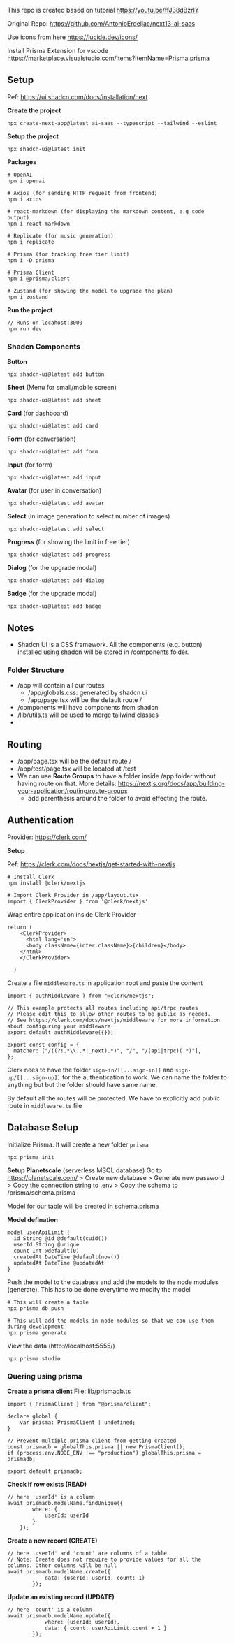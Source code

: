 This repo is created based on tutorial https://youtu.be/ffJ38dBzrlY

Original Repo:
https://github.com/AntonioErdeljac/next13-ai-saas

Use icons from here
https://lucide.dev/icons/

Install Prisma Extension for vscode
https://marketplace.visualstudio.com/items?itemName=Prisma.prisma


## Setup

Ref: https://ui.shadcn.com/docs/installation/next 

**Create the project**

```
npx create-next-app@latest ai-saas --typescript --tailwind --eslint 
```

**Setup the project**
```
npx shadcn-ui@latest init
```

**Packages**
```
# OpenAI
npm i openai

# Axios (for sending HTTP request from frontend)
npm i axios

# react-markdown (for displaying the markdown content, e.g code output) 
npm i react-markdown

# Replicate (for music generation)
npm i replicate

# Prisma (for tracking free tier limit)
npm i -D prisma

# Prisma Client
npm i @prisma/client

# Zustand (for showing the model to upgrade the plan)
npm i zustand
```

**Run the project**

```
// Runs on locahost:3000
npm run dev
```

### Shadcn Components

**Button**
```
npx shadcn-ui@latest add button
```

**Sheet** (Menu for small/mobile screen)
```
npx shadcn-ui@latest add sheet
```

**Card** (for dashboard)
```
npx shadcn-ui@latest add card
```

**Form** (for conversation)
```
npx shadcn-ui@latest add form
```

**Input** (for form)
```
npx shadcn-ui@latest add input
```

**Avatar** (for user in conversation)
```
npx shadcn-ui@latest add avatar
```

**Select** (In image generation to select number of images)
```
npx shadcn-ui@latest add select
```

**Progress** (for showing the limit in free tier)
```
npx shadcn-ui@latest add progress
```

**Dialog** (for the upgrade modal)
```
npx shadcn-ui@latest add dialog
```

**Badge** (for the upgrade modal)
```
npx shadcn-ui@latest add badge
```

## Notes

* Shadcn UI is a CSS framework. All the components (e.g. button) installed using shadcn will be stored in /components folder.


### Folder Structure
* /app will contain all our routes
    * /app/globals.css: generated by shadcn ui
    * /app/page.tsx will be the default route /
* /components will have components from shadcn
* /lib/utils.ts will be used to merge tailwind classes
* 

## Routing
* /app/page.tsx will be the default route /
* /app/test/page.tsx will be located at /test
* We can use **Route Groups** to have a folder inside /app folder without having route on that. More details: https://nextjs.org/docs/app/building-your-application/routing/route-groups
    * add parenthesis around the folder to avoid effecting the route.

## Authentication

Provider: https://clerk.com/

**Setup**

Ref: https://clerk.com/docs/nextjs/get-started-with-nextjs

```
# Install Clerk
npm install @clerk/nextjs

# Import Clerk Provider in /app/layout.tsx
import { ClerkProvider } from '@clerk/nextjs'

```

Wrap entire application inside Clerk Provider
```
return (
    <ClerkProvider>
      <html lang="en">
      <body className={inter.className}>{children}</body>
    </html>
    </ClerkProvider>
    
  )
```

Create a file `middleware.ts` in application root and paste the content
```
import { authMiddleware } from "@clerk/nextjs";

// This example protects all routes including api/trpc routes
// Please edit this to allow other routes to be public as needed.
// See https://clerk.com/docs/nextjs/middleware for more information about configuring your middleware
export default authMiddleware({});

export const config = {
  matcher: ["/((?!.*\\..*|_next).*)", "/", "/(api|trpc)(.*)"],
};

```

Clerk nees to have the folder `sign-in/[[...sign-in]]` and `sign-up/[[...sign-up]]` for the authentication to work. We can name the folder to anything but but the folder should have same name.

By default all the routes will be protected. We have to explicitly add public route in `middleware.ts` file


## Database Setup

Initialize Prisma. It will create a new folder `prisma`
```
npx prisma init
```

**Setup Planetscale** (serverless MSQL database)
Go to https://planetscale.com/ > Create new database > Generate new password > Copy the connection string to .env > Copy the schema to /prisma/schema.prisma

Model for our table will be created in schema.prisma

**Model defination**
```
model userApiLimit {
  id String @id @default(cuid())
  userId String @unique
  count Int @default(0)
  createdAt DateTime @default(now())
  updatedAt DateTime @updatedAt
}
```

Push the model to the database and add the models to the node modules (generate). This has to be done everytime we modify the model
```
# This will create a table
npx prisma db push

# This will add the models in node modules so that we can use them during development
npx prisma generate
```

View the data (http://localhost:5555/)
```
npx prisma studio
```

### Quering using prisma

**Create a prisma client**
File: lib/prismadb.ts
```
import { PrismaClient } from "@prisma/client";

declare global {
    var prisma: PrismaClient | undefined;
}

// Prevent multiple prisma client from getting created
const prismadb = globalThis.prisma || new PrismaClient();
if (process.env.NODE_ENV !== "production") globalThis.prisma = prismadb;

export default prismadb;
```

**Check if row exists (READ)**
```
// here 'userId' is a column
await prismadb.modelName.findUnique({
        where: {
            userId: userId
        }
    });
```

**Create a new record (CREATE)**
```
// here 'userId' and 'count' are columns of a table
// Note: Create does not require to provide values for all the columns. Other columns will be null
await prismadb.modelName.create({
            data: {userId: userId, count: 1}
        });
```

**Update an existing record (UPDATE)**
```
// here 'count' is a column
await prismadb.modelName.update({
            where: {userId: userId},
            data: { count: userApiLimit.count + 1 }
        });
```



